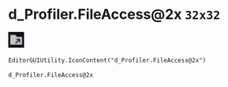 # d_Profiler.FileAccess@2x `32x32`
<img src="/img/d_Profiler.FileAccess.png" width=32 height=32>

``` CSharp
EditorGUIUtility.IconContent("d_Profiler.FileAccess@2x")
```
```
d_Profiler.FileAccess@2x
```
